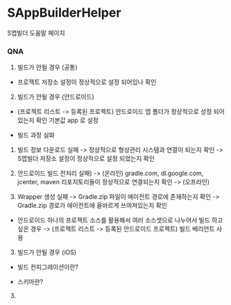 # SAppBuilderHelper
S앱빌더 도움말 페이지 

### QNA
1. 빌드가 안될 경우 (공통)
- 프로젝트 저장소 설정이 정상적으로 설정 되어있나 확인

2. 빌드가 안될 경우 (안드로이드)
- (프로젝트 리스트 -> 등록된 프로젝트) 안드로이드 앱 폴더가 정상적으로 성정 되어있는지 확인 기본값 app
로 설정

- 빌드 과정 실퍄
1) 빌드 정보 다운로드 실패
-> 정상적으로 형상관리 시스템과 연결이 되는지 확인
-> S앱빌더 저장소 설정이 정상적으로 설정 되었는지 확인

2) 안드로이드 빌드 전처리 실패)
-> (온라인) gradle.com, dl.google.com, jcenter, maven 리포지토리들이 정상적으로 연결되는지 확인
-> (오프라인) 

3) Wrapper 생성 실패
-> Gradle.zip 파일이 에이전트 경로에 존재하는지 확인
-> Gradle.zip 경로가 에이전트에 올바르게 쓰여져있는지 확인




- 안드로이드 하나의 프로젝트 소스를 활용해서 여러 소스셋으로 나누어서 빌드 하고 싶은 경우
-> (프로젝트 리스트 -> 등록된 안드로이드 프로젝트) 빌드 베리언트 사용

3. 빌드가 안될 경우 (iOS)
- 빌드 컨피그레이션이란?

- 스키마란? 


3. 
